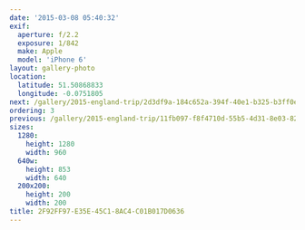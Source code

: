 ```yaml
---
date: '2015-03-08 05:40:32'
exif:
  aperture: f/2.2
  exposure: 1/842
  make: Apple
  model: 'iPhone 6'
layout: gallery-photo
location:
  latitude: 51.50868833
  longitude: -0.0751805
next: /gallery/2015-england-trip/2d3df9a-184c652a-394f-40e1-b325-b3ff0ef009e3
ordering: 3
previous: /gallery/2015-england-trip/11fb097-f8f4710d-55b5-4d31-8e03-82d52b70c0d8
sizes:
  1280:
    height: 1280
    width: 960
  640w:
    height: 853
    width: 640
  200x200:
    height: 200
    width: 200
title: 2F92FF97-E35E-45C1-8AC4-C01B017D0636
---
```

